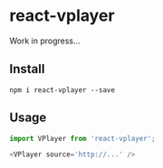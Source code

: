 # react-vplayer

Work in progress...

## Install 

```
npm i react-vplayer --save
```

## Usage

```js
import VPlayer from 'react-vplayer';

<VPlayer source='http://...' />
```

